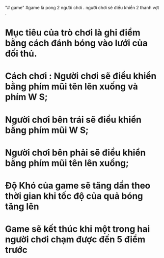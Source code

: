 ﻿"# game" 
#game là pong 2 người chơi  . người chơi sẽ điều khiển 2 thanh vợt .
# Mục tiêu của trò chơi là ghi điểm bằng cách đánh bóng vào lưới của đối thủ.
# Cách chơi : Người chơi sẽ điều khiển bằng phím mũi tên lên xuống và phím W S;
# Người chơi bên trái sẽ điều khiển bằng phím mũi W S;
# Người chơi bên phải sẽ điều khiển bằng phím mũi tên lên xuống;	
# Độ Khó của game sẽ tăng dần theo thời gian khi tốc độ của quả bóng tăng lên 
# Game sẽ kết thúc khi một trong hai người chơi chạm được đến 5 điểm trước
